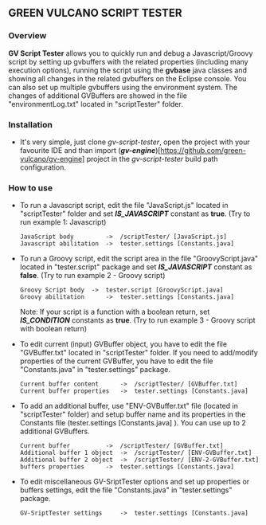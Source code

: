 ## GREEN VULCANO SCRIPT TESTER

### Overview

**GV Script Tester** allows you to quickly run and debug a Javascript/Groovy script by setting up gvbuffers with the related properties (including many execution options), running the script using the **gvbase** java classes and showing all changes in the related gvbuffers on the Eclipse console.
You can also set up multiple gvbuffers using the environment system. The changes of additional GVBuffers are showed in the file "environmentLog.txt" located in "scriptTester" folder.

### Installation

- It's very simple, just clone *gv-script-tester*, open the project with your favourite IDE and than import (***gv-engine***)[https://github.com/green-vulcano/gv-engine] project in the *gv-script-tester* build path configuration.

### How to use

- To run a Javascript script, edit the file "JavaScript.js" located in "scriptTester" folder and set ***IS_JAVASCRIPT*** constant as **true**. (Try to run example 1: Javascript)
    ```
    JavaScript body 	    ->	/scriptTester/ [JavaScript.js]
    Javascript abilitation  ->  tester.settings [Constants.java]
    ```

- To run a Groovy script, edit the script area in the file "GroovyScript.java" located in "tester.script" package and set ***IS_JAVASCRIPT*** constant as **false**. (Try to run example 2 - Groovy script)
    ```
	Groovy Script body 	->  tester.script [GroovyScript.java]
	Groovy abilitation      ->  tester.settings [Constants.java]
    ```

    Note: If your script is a function with a boolean return, set ***IS_CONDITION*** constants as **true**. (Try to run example 3 - Groovy script with boolean return)

- To edit current (input) GVBuffer object, you have to edit the file "GVBuffer.txt" located in "scriptTester" folder. If you need to add/modify properties of the current GVBuffer, you have to edit the file "Constants.java" in "tester.settings" package.
    ```
	Current buffer content		->  /scriptTester/ [GVBuffer.txt]
	Current buffer properties 	->  tester.settings [Constants.java]
    ```

- To add an additional buffer, use "ENV-GVBuffer.txt" file (located in "scriptTester" folder) and setup buffer name and its properties in the Constants file (tester.settings [Constants.java] ). You can use up to 2 additional GVBuffers.
    ```
	Current buffer			->  /scriptTester/ [GVBuffer.txt]
	Additional buffer 1 object	->  /scriptTester/ [ENV-GVBuffer.txt]
	Additional buffer 2 object	->  /scriptTester/ [ENV-2-GVBuffer.txt]
	buffers properties		->  tester.settings [Constants.java]
    ```

- To edit miscellaneous GV-SriptTester options and set up properties or buffers settings, edit the file "Constants.java" in "tester.settings" package.
    ```
	GV-SriptTester settings		->  tester.settings [Constants.java] 
	```


